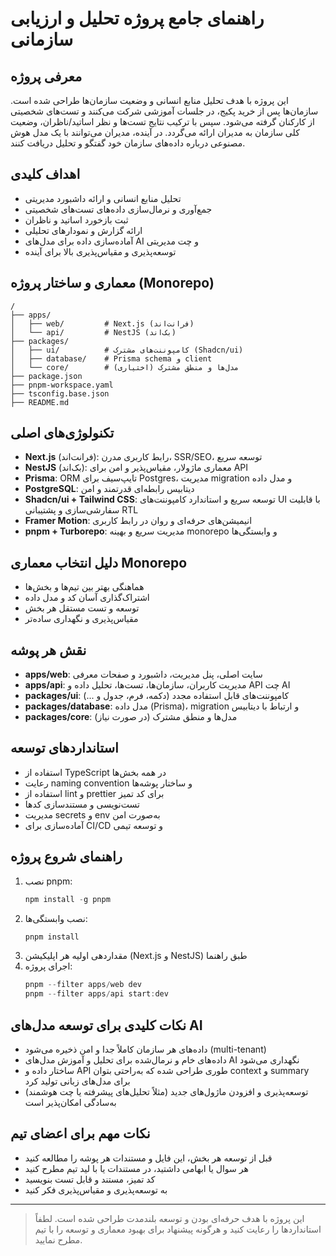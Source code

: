 # راهنمای جامع پروژه تحلیل و ارزیابی سازمانی

## معرفی پروژه

این پروژه با هدف تحلیل منابع انسانی و وضعیت سازمان‌ها طراحی شده است. سازمان‌ها پس از خرید پکیج، در جلسات آموزشی شرکت می‌کنند و تست‌های شخصیتی از کارکنان گرفته می‌شود. سپس با ترکیب نتایج تست‌ها و نظر اساتید/ناظران، وضعیت کلی سازمان به مدیران ارائه می‌گردد. در آینده، مدیران می‌توانند با یک مدل هوش مصنوعی درباره داده‌های سازمان خود گفتگو و تحلیل دریافت کنند.

## اهداف کلیدی

- تحلیل منابع انسانی و ارائه داشبورد مدیریتی
- جمع‌آوری و نرمال‌سازی داده‌های تست‌های شخصیتی
- ثبت بازخورد اساتید و ناظران
- ارائه گزارش و نمودارهای تحلیلی
- آماده‌سازی داده برای مدل‌های AI و چت مدیریتی
- توسعه‌پذیری و مقیاس‌پذیری بالا برای آینده

## معماری و ساختار پروژه (Monorepo)

```
/
├── apps/
│   ├── web/         # Next.js (فرانت‌اند)
│   └── api/         # NestJS (بک‌اند)
├── packages/
│   ├── ui/          # کامپوننت‌های مشترک (Shadcn/ui)
│   ├── database/    # Prisma schema و client
│   └── core/        # مدل‌ها و منطق مشترک (اختیاری)
├── package.json
├── pnpm-workspace.yaml
├── tsconfig.base.json
├── README.md
```

## تکنولوژی‌های اصلی

- **Next.js** (فرانت‌اند): رابط کاربری مدرن، SSR/SEO، توسعه سریع
- **NestJS** (بک‌اند): معماری ماژولار، مقیاس‌پذیر و امن برای API
- **Prisma**: ORM تایپ‌سیف برای Postgres، مدیریت migration و مدل داده
- **PostgreSQL**: دیتابیس رابطه‌ای قدرتمند و امن
- **Shadcn/ui + Tailwind CSS**: توسعه سریع و استاندارد کامپوننت‌های UI با قابلیت سفارشی‌سازی و پشتیبانی RTL
- **Framer Motion**: انیمیشن‌های حرفه‌ای و روان در رابط کاربری
- **pnpm + Turborepo**: مدیریت سریع و بهینه monorepo و وابستگی‌ها

## دلیل انتخاب معماری Monorepo

- هماهنگی بهتر بین تیم‌ها و بخش‌ها
- اشتراک‌گذاری آسان کد و مدل داده
- توسعه و تست مستقل هر بخش
- مقیاس‌پذیری و نگهداری ساده‌تر

## نقش هر پوشه

- **apps/web**: سایت اصلی، پنل مدیریت، داشبورد و صفحات معرفی
- **apps/api**: مدیریت کاربران، سازمان‌ها، تست‌ها، تحلیل داده و API چت AI
- **packages/ui**: کامپوننت‌های قابل استفاده مجدد (دکمه، فرم، جدول و ...)
- **packages/database**: مدل داده (Prisma)، migration و ارتباط با دیتابیس
- **packages/core**: مدل‌ها و منطق مشترک (در صورت نیاز)

## استانداردهای توسعه

- استفاده از TypeScript در همه بخش‌ها
- رعایت naming convention و ساختار پوشه‌ها
- استفاده از lint و prettier برای کد تمیز
- تست‌نویسی و مستندسازی کدها
- مدیریت secrets و env به‌صورت امن
- آماده‌سازی برای CI/CD و توسعه تیمی

## راهنمای شروع پروژه

1. نصب pnpm:
   ```powershell
   npm install -g pnpm
   ```
2. نصب وابستگی‌ها:
   ```powershell
   pnpm install
   ```
3. مقداردهی اولیه هر اپلیکیشن (Next.js و NestJS) طبق راهنما
4. اجرای پروژه:
   ```powershell
   pnpm --filter apps/web dev
   pnpm --filter apps/api start:dev
   ```

## نکات کلیدی برای توسعه مدل‌های AI

- داده‌های هر سازمان کاملاً جدا و امن ذخیره می‌شود (multi-tenant)
- داده‌های خام و نرمال‌شده برای تحلیل و آموزش مدل‌های AI نگهداری می‌شود
- ساختار داده و API طوری طراحی شده که به‌راحتی بتوان context و summary برای مدل‌های زبانی تولید کرد
- توسعه‌پذیری و افزودن ماژول‌های جدید (مثلاً تحلیل‌های پیشرفته یا چت هوشمند) به‌سادگی امکان‌پذیر است

## نکات مهم برای اعضای تیم

- قبل از توسعه هر بخش، این فایل و مستندات هر پوشه را مطالعه کنید
- هر سوال یا ابهامی داشتید، در مستندات یا با لید تیم مطرح کنید
- کد تمیز، مستند و قابل تست بنویسید
- به توسعه‌پذیری و مقیاس‌پذیری فکر کنید

---

> این پروژه با هدف حرفه‌ای بودن و توسعه بلندمدت طراحی شده است. لطفاً استانداردها را رعایت کنید و هرگونه پیشنهاد برای بهبود معماری و توسعه را با تیم مطرح نمایید.
